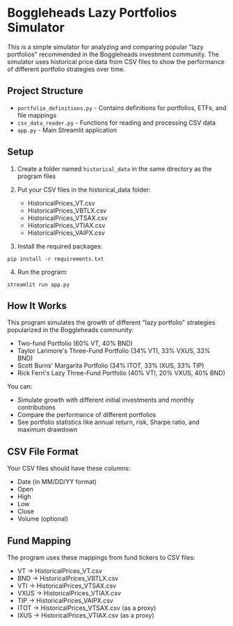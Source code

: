 # Boggleheads Lazy Portfolios Simulator

This is a simple simulator for analyzing and comparing popular "lazy portfolios" recommended in the Boggleheads investment community. The simulator uses historical price data from CSV files to show the performance of different portfolio strategies over time.

## Project Structure

- `portfolio_definitions.py` - Contains definitions for portfolios, ETFs, and file mappings
- `csv_data_reader.py` - Functions for reading and processing CSV data
- `app.py` - Main Streamlit application

## Setup

1. Create a folder named `historical_data` in the same directory as the program files
2. Put your CSV files in the historical_data folder:
   - HistoricalPrices_VT.csv
   - HistoricalPrices_VBTLX.csv  
   - HistoricalPrices_VTSAX.csv
   - HistoricalPrices_VTIAX.csv
   - HistoricalPrices_VAIPX.csv

3. Install the required packages:
```
pip install -r requirements.txt
```

4. Run the program:
```
streamlit run app.py
```

## How It Works

This program simulates the growth of different "lazy portfolio" strategies popularized in the Boggleheads community:

- Two-fund Portfolio (60% VT, 40% BND)
- Taylor Larimore's Three-Fund Portfolio (34% VTI, 33% VXUS, 33% BND)
- Scott Burns' Margarita Portfolio (34% ITOT, 33% IXUS, 33% TIP)
- Rick Ferri's Lazy Three-Fund Portfolio (40% VTI, 20% VXUS, 40% BND)

You can:
- Simulate growth with different initial investments and monthly contributions
- Compare the performance of different portfolios
- See portfolio statistics like annual return, risk, Sharpe ratio, and maximum drawdown

## CSV File Format

Your CSV files should have these columns:
- Date (in MM/DD/YY format)
- Open
- High
- Low
- Close
- Volume (optional)

## Fund Mapping

The program uses these mappings from fund tickers to CSV files:
- VT → HistoricalPrices_VT.csv
- BND → HistoricalPrices_VBTLX.csv
- VTI → HistoricalPrices_VTSAX.csv
- VXUS → HistoricalPrices_VTIAX.csv
- TIP → HistoricalPrices_VAIPX.csv
- ITOT → HistoricalPrices_VTSAX.csv (as a proxy)
- IXUS → HistoricalPrices_VTIAX.csv (as a proxy)